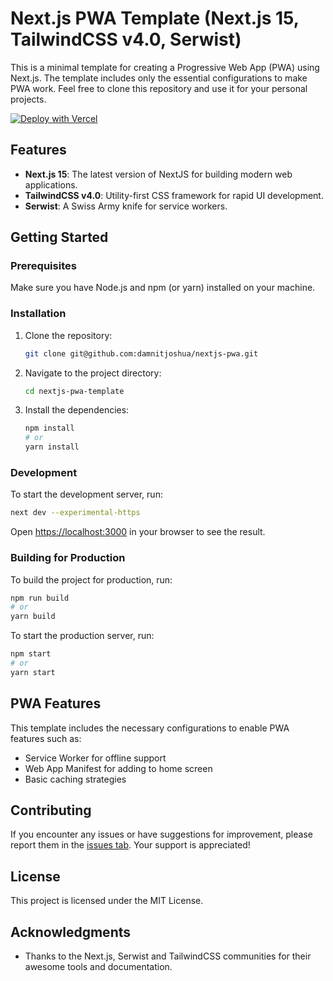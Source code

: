 # Next.js PWA Template (Next.js 15, TailwindCSS v4.0, Serwist)

This is a minimal template for creating a Progressive Web App (PWA) using Next.js. The template includes only the essential configurations to make PWA work. Feel free to clone this repository and use it for your personal projects.

[![Deploy with Vercel](https://vercel.com/button)](https://vercel.com/new/clone?repository-url=https%3A%2F%2Fgithub.com%2Fdamnitjoshua%2Fnextjs-pwa)

## Features

- **Next.js 15**: The latest version of NextJS for building modern web applications.
- **TailwindCSS v4.0**: Utility-first CSS framework for rapid UI development.
- **Serwist**: A Swiss Army knife for service workers.

## Getting Started

### Prerequisites

Make sure you have Node.js and npm (or yarn) installed on your machine.

### Installation

1. Clone the repository:
   ```bash
   git clone git@github.com:damnitjoshua/nextjs-pwa.git
   ```

2. Navigate to the project directory:
   ```bash
   cd nextjs-pwa-template
   ```

3. Install the dependencies:
   ```bash
   npm install
   # or
   yarn install
   ```

### Development

To start the development server, run:
```bash
next dev --experimental-https
```

Open [https://localhost:3000](http://localhost:3000) in your browser to see the result.

### Building for Production

To build the project for production, run:
```bash
npm run build
# or
yarn build
```

To start the production server, run:
```bash
npm start
# or
yarn start
```

## PWA Features

This template includes the necessary configurations to enable PWA features such as:

- Service Worker for offline support
- Web App Manifest for adding to home screen
- Basic caching strategies

## Contributing

If you encounter any issues or have suggestions for improvement, please report them in the [issues tab](https://github.com/damnitjoshua/nextjs-pwa/issues). Your support is appreciated!

## License

This project is licensed under the MIT License.

## Acknowledgments

- Thanks to the Next.js, Serwist and TailwindCSS communities for their awesome tools and documentation.